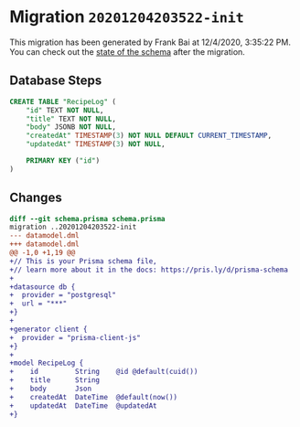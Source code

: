 # Migration `20201204203522-init`

This migration has been generated by Frank Bai at 12/4/2020, 3:35:22 PM.
You can check out the [state of the schema](./schema.prisma) after the migration.

## Database Steps

```sql
CREATE TABLE "RecipeLog" (
    "id" TEXT NOT NULL,
    "title" TEXT NOT NULL,
    "body" JSONB NOT NULL,
    "createdAt" TIMESTAMP(3) NOT NULL DEFAULT CURRENT_TIMESTAMP,
    "updatedAt" TIMESTAMP(3) NOT NULL,

    PRIMARY KEY ("id")
)
```

## Changes

```diff
diff --git schema.prisma schema.prisma
migration ..20201204203522-init
--- datamodel.dml
+++ datamodel.dml
@@ -1,0 +1,19 @@
+// This is your Prisma schema file,
+// learn more about it in the docs: https://pris.ly/d/prisma-schema
+
+datasource db {
+  provider = "postgresql"
+  url = "***"
+}
+
+generator client {
+  provider = "prisma-client-js"
+}
+
+model RecipeLog {
+    id         String    @id @default(cuid())
+    title      String    
+    body       Json
+    createdAt  DateTime  @default(now())
+    updatedAt  DateTime  @updatedAt
+}
```


